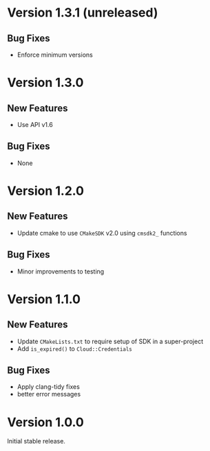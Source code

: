 # Version 1.3.1 (unreleased)

## Bug Fixes

- Enforce minimum versions

# Version 1.3.0

## New Features

- Use API v1.6

## Bug Fixes

- None

# Version 1.2.0

## New Features

- Update cmake to use `CMakeSDK` v2.0 using `cmsdk2_` functions

## Bug Fixes

- Minor improvements to testing

# Version 1.1.0

## New Features

- Update `CMakeLists.txt` to require setup of SDK in a super-project
- Add `is_expired()` to `Cloud::Credentials`

## Bug Fixes

- Apply clang-tidy fixes
- better error messages

# Version 1.0.0

Initial stable release.
